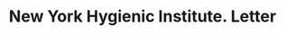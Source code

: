 ---
doi: 10.7916/D85B1DK0
date_other: '1870'
date_other_textual: 1870-1879
form: correspondence
genre:
- Letters (correspondence)
name:
- New York Hygienic Institute
object_in_context_url: https://biggert.cul.columbia.edu/items/view/ave_biggert_01081
subject_hierarchical_geographic:
- New York, New York, United States
subject_name:
- New York Hygienic Institute
title: New York Hygienic Institute. Letter
sort_title: New York Hygienic Institute. Letter
call_number: ave_biggert_01081
coordinates:
- 40.71277777777778,-74.00583333333333
pid: ave_biggert_01081
identifiers: ave_biggert_01081
canvas_id: ldpd:396346
permalink: "/items/ave_biggert_01081/"
layout: iiif-image-page
---